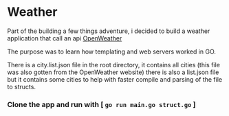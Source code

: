 # Weather

Part of the building a few things adventure, i decided to build a weather application that call an api [OpenWeather](https://openweathermaps.org)

The purpose was to learn how templating and web servers worked in GO.

There is a city.list.json file in the root directory, it contains all cities (this file was also gotten from the OpenWeather website) there is also a list.json file but it contains some cities to help with faster compile and parsing of the file to structs.

### Clone the app and run with  [ ` go run main.go struct.go ` ]